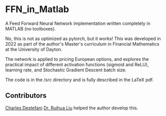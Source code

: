 # FFN_in_Matlab
A Feed Forward Neural Network implementation written completely in MATLAB (no toolboxes).

No, this is not as optimized as pytorch, but it works!
This was developed in 2022 as part of the author's Master's curriculum in Financial Mathematics at the University of Dayton.

The network is applied to pricing European options, and explores the practical impact of different activation functions (sigmoid and ReLU), learning rate, and Stochastic Gradient Descent batch size.

The code is in the /src directory and is fully described in the LaTeX pdf. 

## Contributors
[Charles Destefani](https://www.linkedin.com/in/cj-destefani/)
[Dr. Ruihua Liu](https://udayton.edu/directory/artssciences/mathematics/liu_ruihua.php) helped the author develop this.
